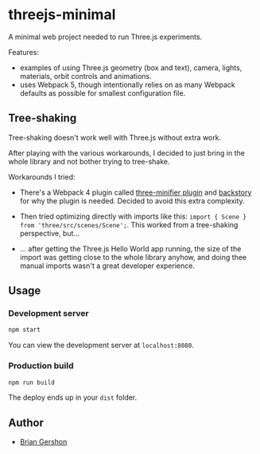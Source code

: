 # threejs-minimal

A minimal web project needed to run Three.js experiments.

Features:

- examples of using Three.js geometry (box and text), camera, lights, materials, orbit controls and animations.
- uses Webpack 5, though intentionally relies on as many Webpack defaults as possible for smallest configuration file.

## Tree-shaking

Tree-shaking doesn't work well with Three.js without extra work.

After playing with the various workarounds, I decided to just bring in the whole library and not bother trying to tree-shake.

Workarounds I tried:

- There's a Webpack 4 plugin called [three-minifier plugin](https://github.com/yushijinhun/three-minifier) and [backstory](https://github.com/mrdoob/three.js/issues/16059) for why the plugin is needed. Decided to avoid this extra complexity.

- Then tried optimizing directly with imports like this: `import { Scene } from 'three/src/scenes/Scene';`. This worked from a tree-shaking perspective, but...

- ... after getting the Three.js Hello World app running, the size of the import was getting close to the whole library anyhow, and doing thee manual imports wasn't a great developer experience.

## Usage

### Development server

```bash
npm start
```

You can view the development server at `localhost:8080`.

### Production build

```bash
npm run build
```

The deploy ends up in your `dist` folder.

## Author

- [Brian Gershon](https://www.briangershon.com)
